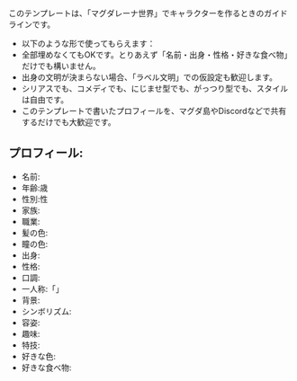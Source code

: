このテンプレートは、「マグダレーナ世界」でキャラクターを作るときのガイドラインです。

* 以下のような形で使ってもらえます：
* 全部埋めなくてもOKです。とりあえず「名前・出身・性格・好きな食べ物」だけでも構いません。
* 出身の文明が決まらない場合、「ラベル文明」での仮設定も歓迎します。
* シリアスでも、コメディでも、にじませ型でも、がっつり型でも、スタイルは自由です。
* このテンプレートで書いたプロフィールを、マグダ島やDiscordなどで共有するだけでも大歓迎です。

## プロフィール:

* 名前:
* 年齢:歳
* 性別:性
* 家族:
* 職業:
* 髪の色:
* 瞳の色:
* 出身:
* 性格:
* 口調:
* 一人称:「」
* 背景:
* シンボリズム:
* 容姿:
* 趣味:
* 特技:
* 好きな色:
* 好きな食べ物:
